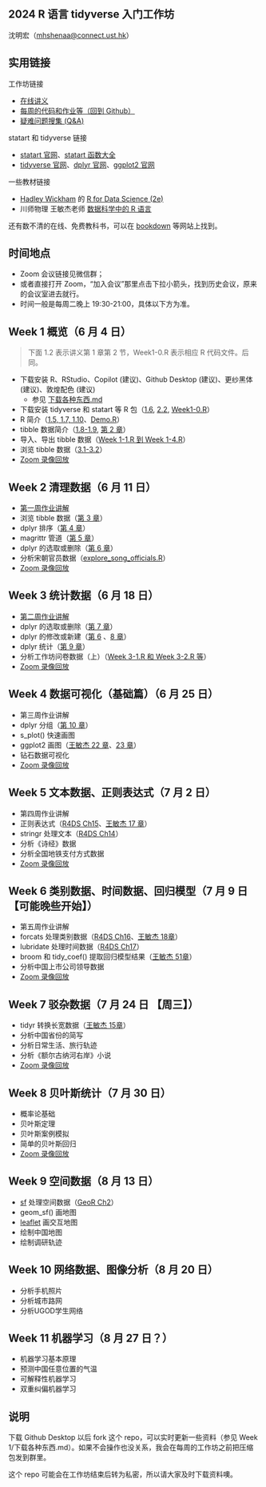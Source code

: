 ## 2024 R 语言 tidyverse 入门工作坊

<!-- [点击回到 Github](https://github.com/socimh/2024-Summer-R-Workshop) -->

沈明宏（[mhshenaa\@connect.ust.hk](mailto:mhshenaa@connect.ust.hk)）

## 实用链接

工作坊链接

-   [在线讲义](https://socimh.github.io/intro2tidy/)
-   [每周的代码和作业等（回到 Github）](https://github.com/socimh/2024-Summer-R-Workshop)
-   [疑难问题搜集 (Q&A)](https://docs.qq.com/doc/DZWdQREVuUEtTV0l4?scene=45af37bc0fcf6a8f5e1ec050JkZHs1)

statart 和 tidyverse 链接

-   [statart 官网](https://socimh.github.io/statart/index.html)、[statart 函数大全](https://socimh.github.io/statart/reference/index.html)
-   [tidyverse 官网](https://www.tidyverse.org/packages/)、[dplyr 官网](https://dplyr.tidyverse.org/)、[ggplot2 官网](https://ggplot2.tidyverse.org/)

一些教材链接

-   [Hadley Wickham](https://hadley.nz/) 的 [R for Data Science (2e)](https://r4ds.hadley.nz/) <!-- 北大数学 李东风老师 [R 语言教程](https://www.math.pku.edu.cn/teachers/lidf/docs/Rbook/html/_Rbook/index.html) -->
-   川师物理 王敏杰老师 [数据科学中的 R 语言](https://bookdown.org/wangminjie/R4DS/author.html)

还有数不清的在线、免费教科书，可以在 [bookdown](https://bookdown.org/home/archive/) 等网站上找到。

## 时间地点

-   Zoom 会议链接见微信群；
-   或者直接打开 Zoom，“加入会议”那里点击下拉小箭头，找到历史会议，原来的会议室进去就行。
-   时间一般是每周二晚上 19:30-21:00，具体以下方为准。

## Week 1 概览（6 月 4 日）

> 下面 1.2 表示讲义第 1 章第 2 节，Week1-0.R 表示相应 R 代码文件。后同。

-   下载安装 R、RStudio、Copilot (建议)、Github Desktop (建议)、更纱黑体 (建议)、敦煌配色 (建议)
    -   参见 [下载各种东西.md](https://github.com/socimh/2024-Summer-R-Workshop/blob/main/Week%201/%E4%B8%8B%E8%BD%BD%E5%90%84%E7%A7%8D%E4%B8%9C%E8%A5%BF.md)
-   下载安装 tidyverse 和 statart 等 R 包（[1.6](https://socimh.github.io/intro2tidy/intro.html), [2.2](https://socimh.github.io/intro2tidy/tibble.html), [Week1-0.R](https://github.com/socimh/2024-Summer-R-Workshop/blob/main/Week%201/Week1-0.%20install_packages.R)）
-   R 简介（[1.5, 1.7, 1.10](https://socimh.github.io/intro2tidy/intro.html)、[Demo.R](https://github.com/socimh/2024-Summer-R-Workshop/blob/main/Week%201/Week%201.%20Demo.R)）
-   tibble 数据简介（[1.8-1.9](https://socimh.github.io/intro2tidy/intro.html), [第 2 章](https://socimh.github.io/intro2tidy/tibble.html)）
-   导入、导出 tibble 数据（[Week 1-1.R 到 Week 1-4.R](https://github.com/socimh/2024-Summer-R-Workshop/tree/main/Week%201)）
-   浏览 tibble 数据（[3.1-3.2](https://socimh.github.io/intro2tidy/dplyr-skim.html)）
-   [Zoom 录像回放](https://hkust.zoom.us/rec/share/BctFpkiuSJ-Fu_My1Iu4FZjspod3VcfE2hc8B8Llf2VXzjyNbvurA4cLjx_09zkw.u9NJYutAgH8op6MG)

## Week 2 清理数据（6 月 11 日）

-   [第一周作业讲解](https://github.com/socimh/2024-Summer-R-Workshop/blob/main/Week%201/Week%201%20Assignment/Week1%20Assignment%20Solution.R)
-   浏览 tibble 数据（[第 3 章](https://socimh.github.io/intro2tidy/dplyr-skim.html)）
-   dplyr 排序（[第 4 章](https://socimh.github.io/intro2tidy/dplyr-sort.html)）
-   magrittr 管道（[第 5 章](https://socimh.github.io/intro2tidy/dplyr-pipe.html)）
-   dplyr 的选取或删除（[第 6 章](https://socimh.github.io/intro2tidy/dplyr-grammar.html)）
-   分析宋朝官员数据（[explore_song_officials.R](https://github.com/socimh/2024-Summer-R-Workshop/blob/main/Week%202/explore_Song_officials.R)）
-   [Zoom 录像回放](https://hkust.zoom.us/rec/share/2Cx0Gtdakqu7yJu17TcsRHJUOBXU02aQnMaCVpCvjGZxlECuXth9Gj3OgbSnpQiL.j6BskjhHfKlC-fBl)

## Week 3 统计数据（6 月 18 日）

-   [第二周作业讲解](https://github.com/socimh/2024-Summer-R-Workshop/blob/main/Week%202/Week%202%20Assignment/Week2%20Assignment%20Solution.R)
-   dplyr 的选取或删除（[第 7 章](https://socimh.github.io/intro2tidy/dplyr-select.html)）
-   dplyr 的修改或新建（[第 6](https://socimh.github.io/intro2tidy/dplyr-grammar.html) 、[8 章](https://socimh.github.io/intro2tidy/dplyr-mutate.html)）
-   dplyr 统计（[第 9 章](https://socimh.github.io/intro2tidy/dplyr-stat.html)）
-   分析工作坊问卷数据（上）（[Week 3-1.R 和 Week 3-2.R 等](https://github.com/socimh/2024-Summer-R-Workshop/tree/main/Week%203)）
-   [Zoom 录像回放](https://hkust.zoom.us/rec/share/c8RFitwNXUyxM8MRbmcLDL0qmWqPlMA1iH-eyHifK8yl2p10OwJpnySfMgNb65cS.Fg8sUFwgyaqos3ew)

## Week 4 数据可视化（基础篇）（6 月 25 日）

-   第三周作业讲解
-   dplyr 分组（[第 10 章](https://socimh.github.io/intro2tidy/dplyr-group.html)）
-   s_plot() 快速画图
-   ggplot2 画图（[王敏杰 22 章](https://bookdown.org/wangminjie/R4DS/tidyverse-ggplot2-geom.html)、[23 章](https://bookdown.org/wangminjie/R4DS/tidyverse-ggplot2-scales.html)）
-   钻石数据可视化
-   [Zoom 录像回放](https://hkust.zoom.us/rec/share/bQ2yYwWnKJ6Ng60yUnEXaj-8T43NHJaBKVJVsizWzndIdEqxMhWLRmTcNOZHctDm.9IEfH2V9g-kKONxv)

## Week 5 文本数据、正则表达式（7 月 2 日）

-   第四周作业讲解
-   正则表达式（[R4DS Ch15](https://r4ds.hadley.nz/regexps)、[王敏杰 17 章](https://bookdown.org/wangminjie/R4DS/tidyverse-stringr.html)）
-   stringr 处理文本（[R4DS Ch14](https://r4ds.hadley.nz/strings.html)）
-   分析《诗经》数据
-   分析全国地铁支付方式数据
-   [Zoom 录像回放](https://hkust.zoom.us/rec/share/xqBg8WBZIw3a9XlDmQh5dRK9bGCSys8cq8Hs_5roVsrNsk6SO_t_N-D-rdWsAVvF.eS81LV9CgQUzM7L1)

## Week 6 类别数据、时间数据、回归模型（7 月 9 日 【可能晚些开始】）

-   第五周作业讲解
-   forcats 处理类别数据（[R4DS Ch16](https://r4ds.hadley.nz/factors)、[王敏杰 18章](https://bookdown.org/wangminjie/R4DS/tidyverse-forcats.html)）
-   lubridate 处理时间数据（[R4DS Ch17](https://r4ds.hadley.nz/datetimes)）
-   broom 和 tidy_coef() 提取回归模型结果（[王敏杰 51章](https://bookdown.org/wangminjie/R4DS/tidystats-broom.html)）
-   分析中国上市公司领导数据
-   [Zoom 录像回放](https://hkust.zoom.us/rec/share/Szb_FgVKYMf-XrAxRCJ7gN1beys_S7_m3KDk4OLGioMCCLJIeO6Y29hyb790dJAg.5uUPdRtvwoQtwe8H)

## Week 7 驳杂数据（7 月 24 日 【周三】）

-   tidyr 转换长宽数据（[王敏杰 15章](https://bookdown.org/wangminjie/R4DS/tidyverse-tidyr.html)）
-   分析中国省份的简写
-   分析日常生活、旅行轨迹
-   分析《额尔古纳河右岸》小说
-   [Zoom 录像回放](https://hkust.zoom.us/rec/share/FRnn4rg-HyFXS0AkdnaevR1oHDBoVjYbFybuiPrfbLiS2a3oFaAvC-2kPRPty3DM.E6u5lhJlSgRZbrYp)

## Week 8 贝叶斯统计（7 月 30 日）

-   概率论基础
-   贝叶斯定理
-   贝叶斯案例模拟
-   简单的贝叶斯回归
-   [Zoom 录像回放](https://hkust.zoom.us/rec/share/8Ctqn38Qd9RqeeUCyTON0pcA7_SxeCzrjBFSavCrjCRZ_L1JIwXqB_yw853mhjv6.N8y8WmzZukZ2jw-9)

## Week 9 空间数据（8 月 13 日）

-   [sf](https://r-spatial.github.io/sf/) 处理空间数据（[GeoR Ch2](https://r.geocompx.org/spatial-class)）
-   geom_sf() 画地图
-   [leaflet](https://rstudio.github.io/leaflet/) 画交互地图
-   绘制中国地图
-   绘制调研轨迹

## Week 10 网络数据、图像分析（8 月 20 日）

-   分析手机照片
-   分析城市路网
-   分析UGOD学生网络

## Week 11 机器学习（8 月 27 日？）

-   机器学习基本原理
-   预测中国任意位置的气温
-   可解释性机器学习
-   双重纠偏机器学习

## 说明

下载 Github Desktop 以后 fork 这个 repo，可以实时更新一些资料（参见 Week 1/下载各种东西.md）。如果不会操作也没关系，我会在每周的工作坊之前把压缩包发到群里。

这个 repo 可能会在工作坊结束后转为私密，所以请大家及时下载资料噢。
